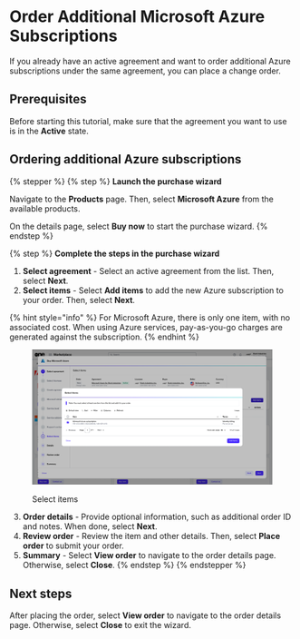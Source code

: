 # Order Additional Microsoft Azure Subscriptions

If you already have an active agreement and want to order additional Azure subscriptions under the same agreement, you can place a change order.&#x20;

## Prerequisites

Before starting this tutorial, make sure that the agreement you want to use is in the **Active** state.

## Ordering additional Azure subscriptions <a href="#id-1.-launch-the-purchase-wizard" id="id-1.-launch-the-purchase-wizard"></a>

{% stepper %}
{% step %}
**Launch the purchase wizard**

Navigate to the **Products** page. Then, select **Microsoft Azure** from the available products.

On the details page, select **Buy now** to start the purchase wizard.
{% endstep %}

{% step %}
**Complete the steps in the purchase wizard**

1. **Select agreement** - Select an active agreement from the list. Then, select **Next**.&#x20;
2. **Select items** - Select **Add items** to add the new Azure subscription to your order. Then, select **Next**.&#x20;

{% hint style="info" %}
For Microsoft Azure, there is only one item, with no associated cost. When using Azure services, pay-as-you-go charges are generated against the subscription.
{% endhint %}

<figure><img src="../../../.gitbook/assets/image (1032).png" alt=""><figcaption><p>Select items</p></figcaption></figure>

3. **Order details** - Provide optional information, such as additional order ID and notes. When done, select **Next**.
4. **Review order** - Review the item and other details. Then, select **Place order** to submit your order.
5. **Summary** - Select **View order** to navigate to the order details page. Otherwise, select **Close**.
{% endstep %}
{% endstepper %}

## Next steps <a href="#id-1.-launch-the-purchase-wizard" id="id-1.-launch-the-purchase-wizard"></a>

After placing the order, select **View order** to navigate to the order details page. Otherwise, select **Close** to exit the wizard.

